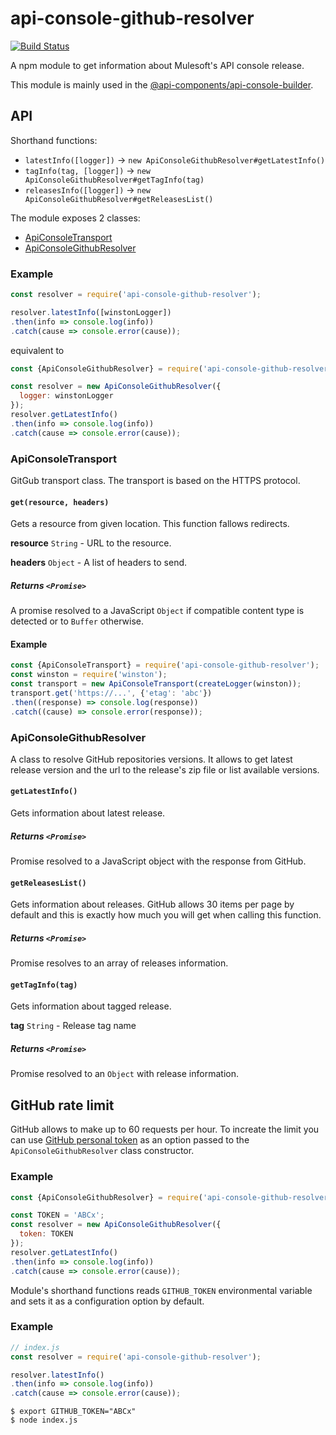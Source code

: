 # api-console-github-resolver

[![Build Status](https://travis-ci.org/mulesoft-labs/api-console-github-resolver.svg?branch=master)](https://travis-ci.org/mulesoft-labs/api-console-github-resolver)

A npm module to get information about Mulesoft's API console release.

This module is mainly used in the [@api-components/api-console-builder](https://github.com/mulesoft-labs/api-console-builder).

## API

Shorthand functions:

-   `latestInfo([logger])` -> `new ApiConsoleGithubResolver#getLatestInfo()`
-   `tagInfo(tag, [logger])` -> `new ApiConsoleGithubResolver#getTagInfo(tag)`
-   `releasesInfo([logger])` -> `new ApiConsoleGithubResolver#getReleasesList()`

The module exposes 2 classes:

-   [ApiConsoleTransport](lib/transport.js)
-   [ApiConsoleGithubResolver](lib/github-resolver.js)

### Example

```javascript
const resolver = require('api-console-github-resolver');

resolver.latestInfo([winstonLogger])
.then(info => console.log(info))
.catch(cause => console.error(cause));
```

equivalent to

```javascript
const {ApiConsoleGithubResolver} = require('api-console-github-resolver');

const resolver = new ApiConsoleGithubResolver({
  logger: winstonLogger
});
resolver.getLatestInfo()
.then(info => console.log(info))
.catch(cause => console.error(cause));
```

### ApiConsoleTransport

GitGub transport class.
The transport is based on the HTTPS protocol.

#### `get(resource, headers)`

Gets a resource from given location. This function fallows redirects.

**resource** `String` - URL to the resource.

**headers** `Object` - A list of headers to send.

##### Returns `<Promise>`

A promise resolved to a JavaScript `Object` if compatible content type is detected
or to `Buffer` otherwise.

#### Example

```javascript
const {ApiConsoleTransport} = require('api-console-github-resolver');
const winston = require('winston');
const transport = new ApiConsoleTransport(createLogger(winston));
transport.get('https://...', {'etag': 'abc'})
.then((response) => console.log(response))
.catch((cause) => console.error(response));
```

### ApiConsoleGithubResolver

A class to resolve GitHub repositories versions. It allows to get latest release
version and the url to the release's zip file or list available versions.

#### `getLatestInfo()`

Gets information about latest release.

##### Returns `<Promise>`

Promise resolved to a JavaScript object with the response from GitHub.

#### `getReleasesList()`

Gets information about releases.
GitHub allows 30 items per page by default and this is exactly how much you
will get when calling this function.

##### Returns `<Promise>`

Promise resolves to an array of releases information.

#### `getTagInfo(tag)`

Gets information about tagged release.

**tag** `String` - Release tag name

##### Returns `<Promise>`

Promise resolved to an `Object` with release information.

## GitHub rate limit

GitHub allows to make up to 60 requests per hour. To increate the limit you can
use [GitHub personal token](https://help.github.com/articles/creating-a-personal-access-token-for-the-command-line/) as an option passed to the `ApiConsoleGithubResolver` class constructor.

### Example
```javascript
const {ApiConsoleGithubResolver} = require('api-console-github-resolver');

const TOKEN = 'ABCx';
const resolver = new ApiConsoleGithubResolver({
  token: TOKEN
});
resolver.getLatestInfo()
.then(info => console.log(info))
.catch(cause => console.error(cause));
```

Module's shorthand functions reads `GITHUB_TOKEN` environmental variable and
sets it as a configuration option by default.

### Example

```javascript
// index.js
const resolver = require('api-console-github-resolver');

resolver.latestInfo()
.then(info => console.log(info))
.catch(cause => console.error(cause));
```

```shell
$ export GITHUB_TOKEN="ABCx"
$ node index.js
```
